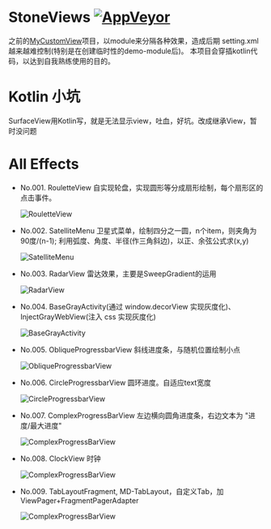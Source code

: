 # StoneViews [![AppVeyor](https://img.shields.io/badge/StoneViews-stone-red.svg)](https://github.com/aa86799/StoneViews)
  之前的[MyCustomView](https://github.com/aa86799/MyCustomView)项目，以module来分隔各种效果，造成后期
  setting.xml越来越难控制(特别是在创建临时性的demo-module后)。
  本项目会穿插kotlin代码，以达到自我熟练使用的目的。

# Kotlin 小坑
  SurfaceView用Kotlin写，就是无法显示view，吐血，好坑。改成继承View，暂时没问题

# All Effects

 - No.001. RouletteView 自实现轮盘，实现圆形等分成扇形绘制，每个扇形区的点击事件。

    ![RouletteView](https://github.com/aa86799/images/blob/master/rouletteview2.gif)

 - No.002. SatelliteMenu 卫星式菜单，绘制四分之一圆，n个item，则夹角为90度/(n-1); 利用弧度、角度、半径(作三角斜边)，以正、余弦公式求(x,y)

    ![SatelliteMenu](https://github.com/aa86799/images/blob/master/satellitemenu.gif)

 - No.003. RadarView 雷达效果，主要是SweepGradient的运用

    ![RadarView](https://github.com/aa86799/images/blob/master/radar.gif)

 - No.004. BaseGrayActivity(通过 window.decorView 实现灰度化)、InjectGrayWebView(注入 css 实现灰度化)
 
    ![BaseGrayActivity](https://github.com/aa86799/images/blob/master/grayapp.png)

 - No.005. ObliqueProgressbarView 斜线进度条，与随机位置绘制小点
 
    ![ObliqueProgressbarView](https://github.com/aa86799/images/blob/master/ObliqueProgressbarView.gif) 

 - No.006. CircleProgressbarView 圆环进度。自适应text宽度
 
    ![CircleProgressbarView](https://github.com/aa86799/images/blob/master/CircleProgressbarView.gif)  

 - No.007. ComplexProgressBarView 左边横向圆角进度条，右边文本为  "进度/最大进度"
 
    ![ComplexProgressBarView](https://github.com/aa86799/images/blob/master/ComplexProgressBarView.gif)
    
 - No.008. ClockView 时钟
 
    ![ComplexProgressBarView](https://github.com/aa86799/images/blob/master/ClockView.gif)
    
 - No.009. TabLayoutFragment,  MD-TabLayout，自定义Tab，加ViewPager+FragmentPagerAdapter 
 
    ![ComplexProgressBarView](https://github.com/aa86799/images/blob/master/TabLayoutFragment.gif)

